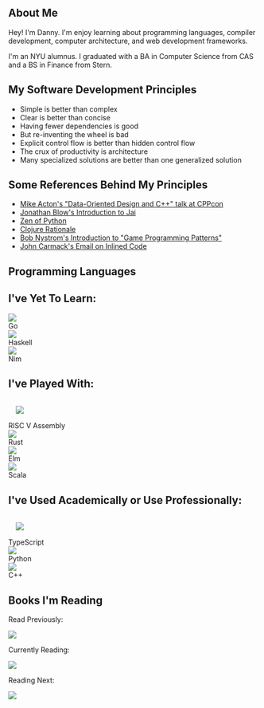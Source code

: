 ## About Me 

Hey! I'm Danny. I'm enjoy learning about programming languages,
compiler development, computer architecture, and web development frameworks.

I'm an NYU alumnus. I graduated with a BA in Computer Science from CAS and
a BS in Finance from Stern.

## My Software Development Principles

* Simple is better than complex
* Clear is better than concise
* Having fewer dependencies is good
* But re-inventing the wheel is bad
* Explicit control flow is better than hidden control flow
* The crux of productivity is architecture
* Many specialized solutions are better than one generalized solution

## Some References Behind My Principles

* [Mike Acton's "Data-Oriented Design and C++" talk at CPPcon](https://youtu.be/rX0ItVEVjHc?t=122)
* [Jonathan Blow's Introduction to Jai](https://youtu.be/TH9VCN6UkyQ)
* [Zen of Python](https://www.python.org/dev/peps/pep-0020/)
* [Clojure Rationale](https://clojure.org/about/rationale)
* [Bob Nystrom's Introduction to "Game Programming Patterns"](https://gameprogrammingpatterns.com/architecture-performance-and-games.html#what-is-*good*-software-architecture)
* [John Carmack's Email on Inlined Code](http://number-none.com/blow/john_carmack_on_inlined_code.html)


## Programming Languages
## I've Yet To Learn:

<div class="langContainer">
  <div class="lang">
      <div class="langImgWrap">
        <img src="img/golang.png"></img>
      </div>
      <div class="langTitle">Go</div>
  </div>
  <div class="lang">
      <div class="langImgWrap">
        <img src="img/haskell.svg"></img>
      </div>
      <div class="langTitle">Haskell</div>
  </div>
  <div class="lang">
      <div class="langImgWrap">
        <img src="img/nim.png"></img>
      </div>
      <div class="langTitle">Nim</div>
  </div>
  <span class="stretch"></span>
</div>

## I've Played With:

<div class="langContainer">
  <div class="lang">
      <div class="langImgWrap" style="padding:15px ;">
        <img src="img/riscv.png"></img>
      </div>
      <div class="langTitle">RISC V Assembly</div>
  </div>
  <div class="lang">
      <div class="langImgWrap">
        <img src="img/rust.png"></img>
      </div>
      <div class="langTitle">Rust</div>
  </div>
  <div class="lang">
      <div class="langImgWrap">
        <img src="img/elm.png"></img>
      </div>
      <div class="langTitle">Elm</div>
  </div>
  <div class="lang">
      <div class="langImgWrap">
        <img src="img/scala.png"></img>
      </div>
      <div class="langTitle">Scala</div>
  </div>
  <span class="stretch"></span>
</div>

## I've Used Academically or Use Professionally:

<div class="langContainer">
  <div class="lang">
      <div class="langImgWrap" style="padding:15px ;">
        <img src="img/ts.png"></img>
      </div>
      <div class="langTitle">TypeScript</div>
  </div>
  <div class="lang">
      <div class="langImgWrap">
        <img src="img/python.png"></img>
      </div>
      <div class="langTitle">Python</div>
  </div>
  <div class="lang">
      <div class="langImgWrap">
        <img src="img/cpp.png"></img>
      </div>
      <div class="langTitle">C++</div>
  </div>
  <span class="stretch"></span>
</div>


<h2 id="books">Books I'm Reading</h2>

<div class="bookContainer">
  <div class="book">
    <p class="bookSection">Read Previously:</p>
    <div class="bookImgWrap">
      <img src="img/theascentofmoney.jpeg"></img>
    </div>
  </div>
  <div class="book">
    <p class="bookSection">Currently Reading:</p>
    <div class="bookImgWrap">
      <img src="img/houseofmorgan.jpg"></img>
    </div>
  </div>
  <div class="book">
    <p class="bookSection">Reading Next:</p>
    <div class="bookImgWrap">
      <img src="img/therighteousmind.jpg"></img>
    </div>
  </div>
  <span class="stretch"></span>
</div>
